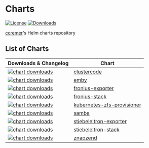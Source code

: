 # Charts

[![License](https://img.shields.io/github/license/ccremer/charts)](https://github.com/ccremer/charts/blob/master/LICENSE)
[![Downloads](https://img.shields.io/github/downloads/ccremer/charts/total)](https://github.com/ccremer/charts/releases)

[ccremer](https://github.com/ccremer)'s Helm charts repository

## List of Charts

| Downloads & Changelog | Chart |
| --- | --- |
| [![chart downloads](https://img.shields.io/github/downloads/ccremer/charts/clustercode-0.1.2/total)](https://github.com/ccremer/charts/releases/tag/clustercode-0.1.2) | [clustercode](./clustercode/README.md) |
| [![chart downloads](https://img.shields.io/github/downloads/ccremer/charts/emby-0.2.3/total)](https://github.com/ccremer/charts/releases/tag/emby-0.2.3) | [emby](./emby/README.md) |
| [![chart downloads](https://img.shields.io/github/downloads/ccremer/charts/fronius-exporter-0.8.1/total)](https://github.com/ccremer/charts/releases/tag/fronius-exporter-0.8.1) | [fronius-exporter](./fronius-exporter/README.md) |
| [![chart downloads](https://img.shields.io/github/downloads/ccremer/charts/fronius-stack-0.1.5/total)](https://github.com/ccremer/charts/releases/tag/fronius-stack-0.1.5) | [fronius-stack](./fronius-stack/README.md) |
| [![chart downloads](https://img.shields.io/github/downloads/ccremer/charts/kubernetes-zfs-provisioner-1.1.3/total)](https://github.com/ccremer/charts/releases/tag/kubernetes-zfs-provisioner-1.1.3) | [kubernetes-zfs-provisioner](./kubernetes-zfs-provisioner/README.md) |
| [![chart downloads](https://img.shields.io/github/downloads/ccremer/charts/samba-0.1.1/total)](https://github.com/ccremer/charts/releases/tag/samba-0.1.1) | [samba](./samba/README.md) |
| [![chart downloads](https://img.shields.io/github/downloads/ccremer/charts/stiebeleltron-exporter-0.1.1/total)](https://github.com/ccremer/charts/releases/tag/stiebeleltron-exporter-0.1.1) | [stiebeleltron-exporter](./stiebeleltron-exporter/README.md) |
| [![chart downloads](https://img.shields.io/github/downloads/ccremer/charts/stiebeleltron-stack-0.1.2/total)](https://github.com/ccremer/charts/releases/tag/stiebeleltron-stack-0.1.2) | [stiebeleltron-stack](./stiebeleltron-stack/README.md) |
| [![chart downloads](https://img.shields.io/github/downloads/ccremer/charts/znapzend-0.5.4/total)](https://github.com/ccremer/charts/releases/tag/znapzend-0.5.4) | [znapzend](./znapzend/README.md) |
